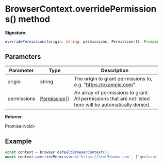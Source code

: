 # BrowserContext.overridePermissions() method

**Signature:**

```typescript
overridePermissions(origin: string, permissions: Permission[]): Promise<void>;
```

## Parameters

| Parameter   | Type                                        | Description                                                                                              |
| ----------- | ------------------------------------------- | -------------------------------------------------------------------------------------------------------- |
| origin      | string                                      | The origin to grant permissions to, e.g. "https://example.com".                                          |
| permissions | [Permission](./puppeteer.permission.md)\[\] | An array of permissions to grant. All permissions that are not listed here will be automatically denied. |

**Returns:**

Promise&lt;void&gt;

## Example

```js
const context = browser.defaultBrowserContext();
await context.overridePermissions('https://html5demos.com', ['geolocation']);
```
